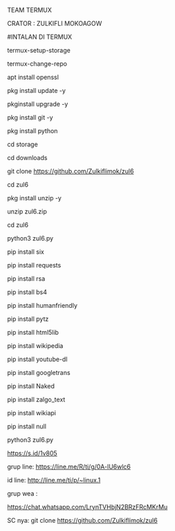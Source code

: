 TEAM TERMUX

CRATOR : ZULKIFLI MOKOAGOW

#INTALAN DI TERMUX

termux-setup-storage

termux-change-repo

apt install openssl

pkg install update -y

pkginstall upgrade -y

pkg install git -y

pkg install python

cd storage

cd downloads

git clone https://github.com/Zulkiflimok/zul6

cd zul6

pkg install unzip -y

unzip zul6.zip

cd zul6

python3 zul6.py

pip install six

pip install requests

pip install rsa

pip install bs4

pip install humanfriendly

pip install pytz

pip install html5lib

pip install wikipedia

pip install youtube-dl

pip install googletrans

pip install Naked

pip install zalgo_text

pip install wikiapi

pip install null

python3 zul6.py

https://s.id/1v805

grup line: https://line.me/R/ti/g/0A-lU6wlc6

id line: http://line.me/ti/p/~linux.1

grup wea :

https://chat.whatsapp.com/LrynTVHbjN2BRzFRcMKrMu

SC nya: git clone https://github.com/Zulkiflimok/zul6
